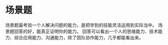 # 场景题

场景题最考验一个人解决问题的能力，是把学到的技能灵活运用到实际当中。
场景题回答的好，能真正证明你的能力。
回答可以看出一个人的思维能力、技术能力、综合应用能力、沟通能力，除了团队协作能力，几乎都能看出来。
